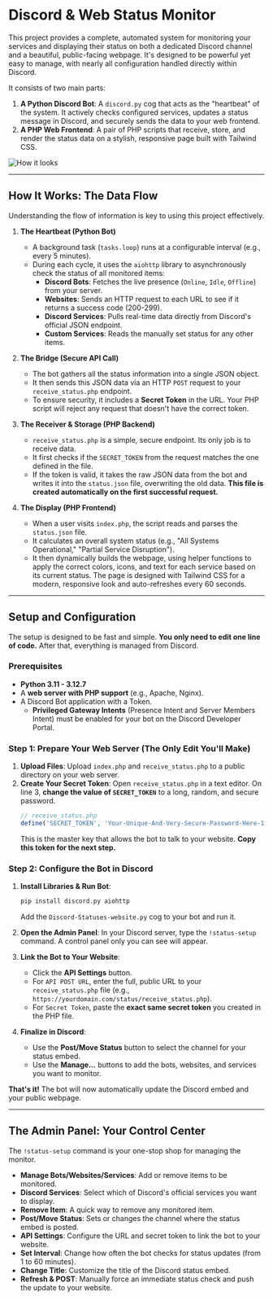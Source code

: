 # Discord & Web Status Monitor

This project provides a complete, automated system for monitoring your services and displaying their status on both a dedicated Discord channel and a beautiful, public-facing webpage. It's designed to be powerful yet easy to manage, with nearly all configuration handled directly within Discord.

It consists of two main parts:
1.  **A Python Discord Bot**: A `discord.py` cog that acts as the "heartbeat" of the system. It actively checks configured services, updates a status message in Discord, and securely sends the data to your web frontend.
2.  **A PHP Web Frontend**: A pair of PHP scripts that receive, store, and render the status data on a stylish, responsive page built with Tailwind CSS.

![How it looks](<img width="1247" height="1280" alt="image" src="https://github.com/user-attachments/assets/e96edd36-5aa7-41db-a70e-2aac583933f8" />)

---

## How It Works: The Data Flow

Understanding the flow of information is key to using this project effectively.

1.  **The Heartbeat (Python Bot)**
    -   A background task (`tasks.loop`) runs at a configurable interval (e.g., every 5 minutes).
    -   During each cycle, it uses the `aiohttp` library to asynchronously check the status of all monitored items:
        -   **Discord Bots**: Fetches the live presence (`Online`, `Idle`, `Offline`) from your server.
        -   **Websites**: Sends an HTTP request to each URL to see if it returns a success code (200-299).
        -   **Discord Services**: Pulls real-time data directly from Discord's official JSON endpoint.
        -   **Custom Services**: Reads the manually set status for any other items.

2.  **The Bridge (Secure API Call)**
    -   The bot gathers all the status information into a single JSON object.
    -   It then sends this JSON data via an HTTP `POST` request to your `receive_status.php` endpoint.
    -   To ensure security, it includes a **Secret Token** in the URL. Your PHP script will reject any request that doesn't have the correct token.

3.  **The Receiver & Storage (PHP Backend)**
    -   `receive_status.php` is a simple, secure endpoint. Its only job is to receive data.
    -   It first checks if the `SECRET_TOKEN` from the request matches the one defined in the file.
    -   If the token is valid, it takes the raw JSON data from the bot and writes it into the `status.json` file, overwriting the old data. **This file is created automatically on the first successful request.**

4.  **The Display (PHP Frontend)**
    -   When a user visits `index.php`, the script reads and parses the `status.json` file.
    -   It calculates an overall system status (e.g., "All Systems Operational," "Partial Service Disruption").
    -   It then dynamically builds the webpage, using helper functions to apply the correct colors, icons, and text for each service based on its current status. The page is designed with Tailwind CSS for a modern, responsive look and auto-refreshes every 60 seconds.

---

## Setup and Configuration

The setup is designed to be fast and simple. **You only need to edit one line of code.** After that, everything is managed from Discord.

### Prerequisites
-   **Python 3.11 - 3.12.7**
-   A **web server with PHP support** (e.g., Apache, Nginx).
-   A Discord Bot application with a Token.
    -   **Privileged Gateway Intents** (Presence Intent and Server Members Intent) must be enabled for your bot on the Discord Developer Portal.

### Step 1: Prepare Your Web Server (The Only Edit You'll Make)
1.  **Upload Files**: Upload `index.php` and `receive_status.php` to a public directory on your web server.
2.  **Create Your Secret Token**: Open `receive_status.php` in a text editor. On line 3, **change the value of `SECRET_TOKEN`** to a long, random, and secure password.
    ```php
    // receive_status.php
    define('SECRET_TOKEN', 'Your-Unique-And-Very-Secure-Password-Here-123!');
    ```
    This is the master key that allows the bot to talk to your website. **Copy this token for the next step.**

### Step 2: Configure the Bot in Discord
1.  **Install Libraries & Run Bot**:
    ```bash
    pip install discord.py aiohttp
    ```
    Add the `Discord-Statuses-website.py` cog to your bot and run it.

2.  **Open the Admin Panel**: In your Discord server, type the `!status-setup` command. A control panel only you can see will appear.

3.  **Link the Bot to Your Website**:
    -   Click the **API Settings** button.
    -   For `API POST URL`, enter the full, public URL to your `receive_status.php` file (e.g., `https://yourdomain.com/status/receive_status.php`).
    -   For `Secret Token`, paste the **exact same secret token** you created in the PHP file.

4.  **Finalize in Discord**:
    -   Use the **Post/Move Status** button to select the channel for your status embed.
    -   Use the **Manage...** buttons to add the bots, websites, and services you want to monitor.

**That's it!** The bot will now automatically update the Discord embed and your public webpage.

---

## The Admin Panel: Your Control Center

The `!status-setup` command is your one-stop shop for managing the monitor.

-   **Manage Bots/Websites/Services**: Add or remove items to be monitored.
-   **Discord Services**: Select which of Discord's official services you want to display.
-   **Remove Item**: A quick way to remove any monitored item.
-   **Post/Move Status**: Sets or changes the channel where the status embed is posted.
-   **API Settings**: Configure the URL and secret token to link the bot to your website.
-   **Set Interval**: Change how often the bot checks for status updates (from 1 to 60 minutes).
-   **Change Title**: Customize the title of the Discord status embed.
-   **Refresh & POST**: Manually force an immediate status check and push the update to your website.
